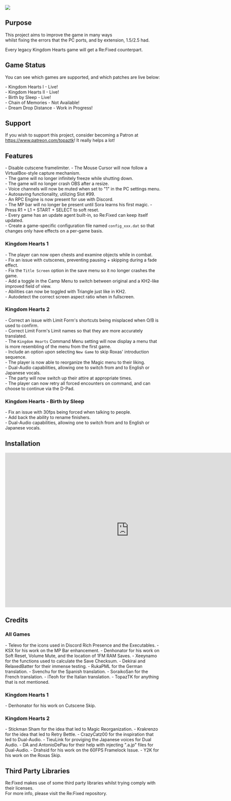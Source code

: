 ![](https://user-images.githubusercontent.com/95656963/171788826-e2049957-b00b-4502-87e9-6cf7df9d8efd.png)

## Purpose

This project aims to improve the game in many ways  
whilst fixing the errors that the PC ports, and by extension, 1.5/2.5 had.  
  
Every legacy Kingdom Hearts game will get a Re:Fixed counterpart.

## Game Status

You can see which games are supported, and which patches are live below:

\- Kingdom Hearts I - Live!  
\- Kingdom Hearts II - Live!  
\- Birth by Sleep - Live!  
\- Chain of Memories - Not Available!  
\- Dream Drop Distance - Work in Progress!   

## Support

If you wish to support this project, consider becoming a Patron at https://www.patreon.com/topaztk! It really helps a lot!

## Features

\- Disable cutscene framelimiter.
\- The Mouse Cursor will now follow a VirtualBox-style capture mechanism.  
\- The game will no longer infinitely freeze while shutting down.  
\- The game will no longer crash OBS after a resize.  
\- Voice channels will now be muted when set to "1" in the PC settings menu.  
\- Autosaving functionality, utilizing Slot #99.  
\- An RPC Engine is now present for use with Discord.  
\- The MP bar will no longer be present until Sora learns his first magic. 
\- Press R1 + L1 + START + SELECT to soft reset.  
\- Every game has an update agent built-in, so Re:Fixed can keep itself updated.  
\- Create a game-specific configuration file named `config_xxx.dat` so that changes only have effects on a per-game basis.  

### Kingdom Hearts 1

\- The player can now open chests and examine objects while in combat.  
\- Fix an issue with cutscenes, preventing pausing + skipping during a fade effect.  
\- Fix the `Title Screen` option in the save menu so it no longer crashes the game.  
\- Add a toggle in the Camp Menu to switch between original and a KH2-like improved field of view.  
\- Abilities can now be toggled with Triangle just like in KH2.  
\- Autodetect the correct screen aspect ratio when in fullscreen.  


### Kingdom Hearts 2

\- Correct an issue with Limit Form's shortcuts being misplaced when O/B is used to confirm.  
\- Correct Limit Form's Limit names so that they are more accurately translated.  
\- The `Kingdom Hearts` Command Menu setting will now display a menu that is more resembling of the menu from the first game.  
\- Include an option upon selecting `New Game` to skip Roxas' introduction sequence.  
\- The player is now able to reorganize the Magic menu to their liking.  
\- Dual-Audio capabilities, allowing one to switch from and to English or Japanese vocals.  
\- The party will now switch up their attire at appropriate times.  
\- The player can now retry all forced encounters on command, and can choose to continue via the D-Pad.  


### Kingdom Hearts - Birth by Sleep

\- Fix an issue with 30fps being forced when talking to people.  
\- Add back the ability to rename finishers.  
\- Dual-Audio capabilities, allowing one to switch from and to English or Japanese vocals.  


## Installation

<iframe width="800" height="500" src="https://www.youtube.com/embed/CZvX4w_w4Q8?controls=0" title="YouTube video player" frameborder="0" allow="accelerometer; autoplay; clipboard-write; encrypted-media; gyroscope; picture-in-picture" allowfullscreen></iframe>

## Credits

### All Games
\- Televo for the icons used in Discord Rich Presence and the Executables.
\- KSX for his work on the MP Bar enhancement.
\- Denhonator for his work on Soft Reset, Volume Mute, and the location of 1FM RAM Saves.
\- Xeeynamo for the functions used to calculate the Save Checksum.
\- Dekirai and RelaxedBatter for their immense testing.
\- RukaPML for the German translation.
\- Svenchu for the Spanish translation.
\- SoraikoSan for the French translation.
\- iTeoh for the Italian translation.
\- TopazTK for anything that is not mentioned.

### Kingdom Hearts 1
\- Denhonator for his work on Cutscene Skip.

### Kingdom Hearts 2
\- Stickman Sham for the idea that led to Magic Reorganization.
\- Krakrenzo for the idea that led to Retry Bettle.
\- CrazyCatz00 for the inspiration that led to Dual-Audio.
\- TieuLink for proviging the Japanese voices for Dual Audio.
\- DA and AntonioDePau for their help with injecting ".a.jp" files for Dual-Audio.
\- Drahsid for his work on the 60FPS Framelock Issue.
\- Y2K for his work on the Roxas Skip.

## Third Party Libraries

Re:Fixed makes use of some third party libraries whilst trying comply with their licenses.  
For more info, please visit the Re:Fixed repository. 
